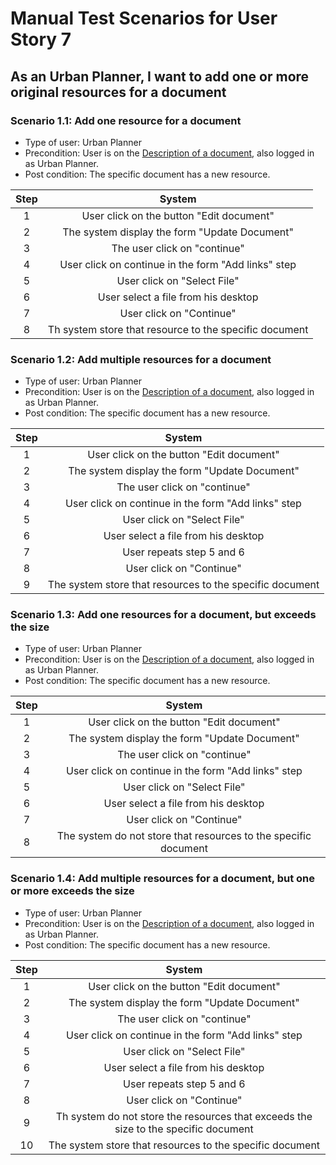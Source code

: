 # Manual Test Scenarios for User Story 7

## As an Urban Planner, I want to add one or more original resources for a document

### Scenario 1.1: Add one resource for a document

- Type of user: Urban Planner
- Precondition: User is on the [Description of a document](https://github.com/umberto-fontanazza/kiruna-explorer/blob/main/screenshots/description_doc_UP.png), also logged in as Urban Planner.
- Post condition: The specific document has a new resource.

| Step |                         System                         |
| :--: | :----------------------------------------------------: |
|  1   |        User click on the button "Edit document"        |
|  2   |     The system display the form "Update Document"      |
|  3   |              The user click on "continue"              |
|  4   |  User click on continue in the form "Add links" step   |
|  5   |              User click on "Select File"               |
|  6   |          User select a file from his desktop           |
|  7   |                User click on "Continue"                |
|  8   | Th system store that resource to the specific document |

### Scenario 1.2: Add multiple resources for a document

- Type of user: Urban Planner
- Precondition: User is on the [Description of a document](https://github.com/umberto-fontanazza/kiruna-explorer/blob/main/screenshots/description_doc_UP.png), also logged in as Urban Planner.
- Post condition: The specific document has a new resource.

| Step |                          System                          |
| :--: | :------------------------------------------------------: |
|  1   |         User click on the button "Edit document"         |
|  2   |      The system display the form "Update Document"       |
|  3   |               The user click on "continue"               |
|  4   |   User click on continue in the form "Add links" step    |
|  5   |               User click on "Select File"                |
|  6   |           User select a file from his desktop            |
|  7   |                User repeats step 5 and 6                 |
|  8   |                 User click on "Continue"                 |
|  9   | The system store that resources to the specific document |

### Scenario 1.3: Add one resources for a document, but exceeds the size

- Type of user: Urban Planner
- Precondition: User is on the [Description of a document](https://github.com/umberto-fontanazza/kiruna-explorer/blob/main/screenshots/description_doc_UP.png), also logged in as Urban Planner.
- Post condition: The specific document has a new resource.

| Step |                             System                              |
| :--: | :-------------------------------------------------------------: |
|  1   |            User click on the button "Edit document"             |
|  2   |          The system display the form "Update Document"          |
|  3   |                  The user click on "continue"                   |
|  4   |       User click on continue in the form "Add links" step       |
|  5   |                   User click on "Select File"                   |
|  6   |               User select a file from his desktop               |
|  7   |                    User click on "Continue"                     |
|  8   | The system do not store that resources to the specific document |

### Scenario 1.4: Add multiple resources for a document, but one or more exceeds the size

- Type of user: Urban Planner
- Precondition: User is on the [Description of a document](https://github.com/umberto-fontanazza/kiruna-explorer/blob/main/screenshots/description_doc_UP.png), also logged in as Urban Planner.
- Post condition: The specific document has a new resource.

| Step |                                       System                                        |
| :--: | :---------------------------------------------------------------------------------: |
|  1   |                      User click on the button "Edit document"                       |
|  2   |                    The system display the form "Update Document"                    |
|  3   |                            The user click on "continue"                             |
|  4   |                 User click on continue in the form "Add links" step                 |
|  5   |                             User click on "Select File"                             |
|  6   |                         User select a file from his desktop                         |
|  7   |                              User repeats step 5 and 6                              |
|  8   |                              User click on "Continue"                               |
|  9   | Th system do not store the resources that exceeds the size to the specific document |
|  10  |              The system store that resources to the specific document               |

